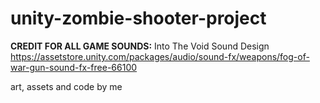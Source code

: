 # unity-zombie-shooter-project

**CREDIT FOR ALL GAME SOUNDS:** 
Into The Void Sound Design
https://assetstore.unity.com/packages/audio/sound-fx/weapons/fog-of-war-gun-sound-fx-free-66100

art, assets and code by me

